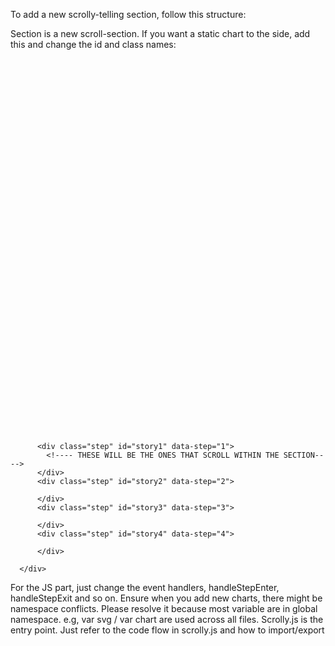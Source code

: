 To add a new scrolly-telling section, follow this structure:

Section is a new scroll-section. If you want a static chart to the side, add this and change the id and class names:
<div class="chart sticky">
    <div id="chart1">
        <svg width="680" height="600" style=" width:680; height:600">
        </svg>
    </div>
</div>


 <section id='scroll_third'>
 <!--- ADD STATIC CHART HERE-------->
      <div class='scroll__text'>

          <div class="step" id="story1" data-step="1">
            <!---- THESE WILL BE THE ONES THAT SCROLL WITHIN THE SECTION---->
          </div>
          <div class="step" id="story2" data-step="2">

          </div>
          <div class="step" id="story3" data-step="3">

          </div>
          <div class="step" id="story4" data-step="4">

          </div>

      </div>
  </section>




For the JS part, just change the event handlers, handleStepEnter, handleStepExit and so on. Ensure when you add new charts, there might be namespace conflicts. Please resolve it because most variable are in global namespace.
e.g, var svg / var chart are used across all files. Scrolly.js is the entry point. Just refer to the code flow in scrolly.js and how to import/export

